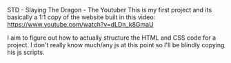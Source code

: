 STD - Slaying The Dragon - The Youtuber
This is my first project and its basically a 1:1 copy of the website built in this video:
https://www.youtube.com/watch?v=dLDn_k8GmaU

I aim to figure out how to actually structure the HTML and CSS code for a project. I don't really know much/any js at this point so I'll be blindly copying his js scripts.

